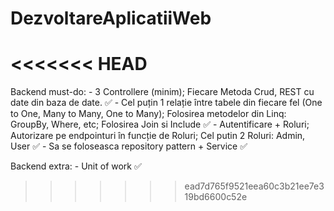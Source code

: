 # DezvoltareAplicatiiWeb
<<<<<<< HEAD
=======
  Backend must-do:
    - 3 Controllere (minim); Fiecare Metoda Crud, REST cu date din baza de date. ✅
    - Cel puțin 1 relație între tabele din fiecare fel (One to One, Many to Many, One to Many); Folosirea metodelor din Linq: GroupBy, Where, etc; Folosirea Join si Include ✅
    - Autentificare + Roluri; Autorizare pe endpointuri în funcție de Roluri; Cel putin 2 Roluri: Admin, User ✅
    - Sa se foloseasca repository pattern + Service ✅
   
   Backend extra:
     - Unit of work ✅
>>>>>>> ead7d765f9521eea60c3b21ee7e319bd6600c52e
